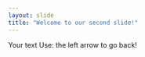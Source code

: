 ```yaml
---
layout: slide
title: "Welcome to our second slide!"
---
```

Your text
Use: the left arrow to go back!
